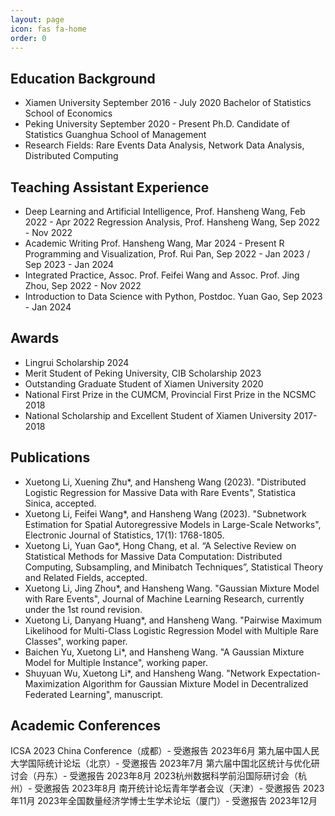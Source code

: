 ```yaml
---
layout: page
icon: fas fa-home
order: 0
---
```

## Education Background

- Xiamen University September 2016 - July 2020
  Bachelor of Statistics  School of Economics
- Peking University September 2020 - Present
  Ph.D. Candidate of Statistics  Guanghua School of Management
- Research Fields:
  Rare Events Data Analysis, Network Data Analysis, Distributed Computing

## Teaching Assistant Experience

- Deep Learning and Artificial Intelligence, Prof. Hansheng Wang, Feb 2022 - Apr 2022
  Regression Analysis, Prof. Hansheng Wang, Sep 2022 - Nov 2022
- Academic Writing Prof. Hansheng Wang, Mar 2024 - Present
  R Programming and Visualization, Prof. Rui Pan, Sep 2022 - Jan 2023 / Sep 2023 - Jan 2024
- Integrated Practice, Assoc. Prof. Feifei Wang and Assoc. Prof. Jing Zhou, Sep 2022 - Nov 2022
- Introduction to Data Science with Python, Postdoc. Yuan Gao, Sep 2023 - Jan 2024

## Awards

- Lingrui Scholarship 2024
- Merit Student of Peking University, CIB Scholarship 2023
- Outstanding Graduate Student of Xiamen University 2020
- National First Prize in the CUMCM, Provincial First Prize in the NCSMC 2018
- National Scholarship and Excellent Student of Xiamen University 2017-2018

## Publications

- Xuetong Li, Xuening Zhu*, and Hansheng Wang (2023). "Distributed Logistic Regression for Massive Data with Rare Events", Statistica Sinica, accepted.
- Xuetong Li, Feifei Wang*, and Hansheng Wang (2023). "Subnetwork Estimation for Spatial Autoregressive Models in Large-Scale Networks", Electronic Journal of Statistics, 17(1): 1768-1805.
- Xuetong Li, Yuan Gao*, Hong Chang, et al. “A Selective Review on Statistical Methods for Massive Data Computation: Distributed Computing, Subsampling, and Minibatch Techniques”, Statistical Theory and Related Fields, accepted.
- Xuetong Li, Jing Zhou*, and Hansheng Wang. "Gaussian Mixture Model with Rare Events", Journal of Machine Learning Research, currently under the 1st round revision.
- Xuetong Li, Danyang Huang*, and Hansheng Wang. "Pairwise Maximum Likelihood for Multi-Class Logistic Regression Model with Multiple Rare Classes", working paper.
- Baichen Yu, Xuetong Li*, and Hansheng Wang. "A Gaussian Mixture Model for Multiple Instance", working paper.
- Shuyuan Wu, Xuetong Li*, and Hansheng Wang. "Network Expectation-Maximization Algorithm for Gaussian Mixture Model in Decentralized Federated Learning", manuscript.

## Academic Conferences

ICSA 2023 China Conference（成都）- 受邀报告 2023年6月
第九届中国人民大学国际统计论坛（北京）- 受邀报告 2023年7月
第六届中国北区统计与优化研讨会（丹东）- 受邀报告 2023年8月
2023杭州数据科学前沿国际研讨会（杭州）- 受邀报告 2023年8月
南开统计论坛青年学者会议（天津）- 受邀报告 2023年11月
2023年全国数量经济学博士生学术论坛（厦门）- 受邀报告 2023年12月
